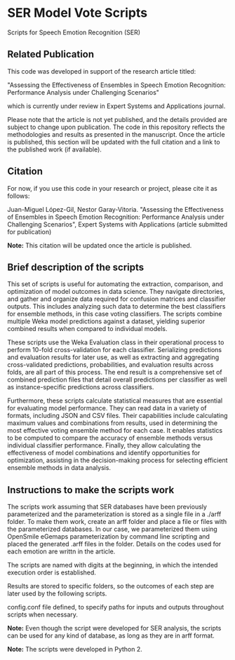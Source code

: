 # SER Model Vote Scripts

Scripts for Speech Emotion Recognition (SER)

## Related Publication

This code was developed in support of the research article titled:

"Assessing the Effectiveness of Ensembles in Speech Emotion Recognition: Performance Analysis under Challenging Scenarios"

which is currently under review in Expert Systems and Applications journal.

Please note that the article is not yet published, and the details provided are subject to change upon publication. The code in this repository reflects the methodologies and results as presented in the manuscript. Once the article is published, this section will be updated with the full citation and a link to the published work (if available).

## Citation

For now, if you use this code in your research or project, please cite it as follows:

Juan-Miguel López-Gil, Nestor Garay-Vitoria. "Assessing the Effectiveness of Ensembles in Speech Emotion Recognition: Performance Analysis under Challenging Scenarios", Expert Systems with Applications (article submitted for publication)

**Note:** This citation will be updated once the article is published.


## Brief description of the scripts

This set of scripts is useful for automating the extraction, comparison, and optimization of model outcomes in data science. They navigate directories, and gather and organize data required for confusion matrices and classifier outputs. This includes analyzing such data to determine the best classifiers for ensemble methods, in this case voting classifiers. The scripts combine multiple Weka model predictions against a dataset, yielding superior combined results when compared to individual models.

These scripts use the Weka Evaluation class in their operational process to perform 10-fold cross-validation for each classifier. Serializing predictions and evaluation results for later use, as well as extracting and aggregating cross-validated predictions, probabilities, and evaluation results across folds, are all part of this process. The end result is a comprehensive set of combined prediction files that detail overall predictions per classifier as well as instance-specific predictions across classifiers.

Furthermore, these scripts calculate statistical measures that are essential for evaluating model performance. They can read data in a variety of formats, including JSON and CSV files. Their capabilities include calculating maximum values and combinations from results, used in determining the most effective voting ensemble method for each case. It enables statistics to be computed to compare the accuracy of ensemble methods versus individual classifier performance. Finally, they allow calculating the effectiveness of model combinations and identify opportunities for optimization, assisting in the decision-making process for selecting efficient ensemble methods in data analysis.

## Instructions to make the scripts work

The scripts work assuming that SER databases have been previously parameterized and the parameterization is stored as a single file in a ./arff folder.
To make them work, create an arff folder and place a file or files with the parameterized databases. In our case, we parameterized them using OpenSmile eGemaps parameterization by command line scripting and placed the generated .arff files in the folder. Details on the codes used for each emotion are writtn in the article.

The scripts are named with digits at the beginning, in which the intended execution order is established. 

Results are stored to specific folders, so the outcomes of each step are later used by the following scripts.

config.conf file defined, to specify paths for inputs and outputs throughout scripts when necessary.

**Note:** Even though the script were developed for SER analysis, the scripts can be used for any kind of database, as long as they are in arff format.

**Note:** The scripts were developed in Python 2.
